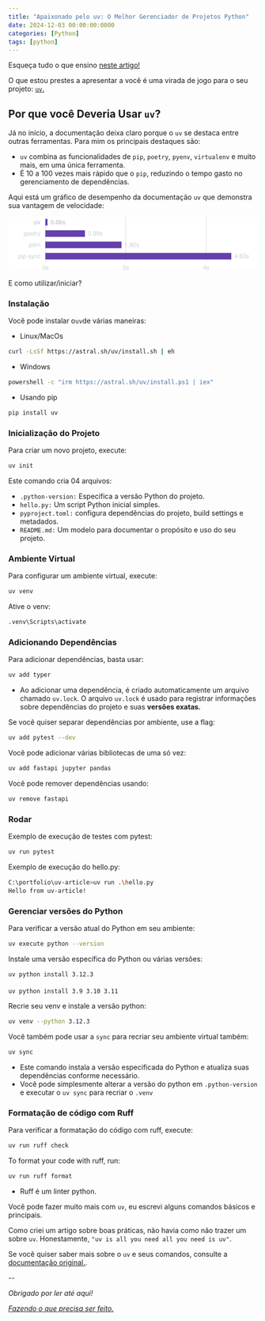 ```yaml
---
title: "Apaixonado pelo uv: O Melhor Gerenciador de Projetos Python"
date: 2024-12-03 00:00:00:0000
categories: [Python]
tags: [python]
---
```


Esqueça tudo o que ensino [neste artigo!](https://lorenzouriel.github.io/posts/iniciando-um-projeto-python/)

O que estou prestes a apresentar a você é uma virada de jogo para o seu projeto: [`uv`.](https://www.youtube.com/watch?v=gwizAUNvUD0)

## Por que você Deveria Usar `uv`?
Já no início, a documentação deixa claro porque o `uv` se destaca entre outras ferramentas. Para mim os principais destaques são:
- `uv` combina as funcionalidades de `pip`, `poetry`, `pyenv`, `virtualenv` e muito mais, em uma única ferramenta.
- É 10 a 100 vezes mais rápido que o `pip`, reduzindo o tempo gasto no gerenciamento de dependências.

Aqui está um gráfico de desempenho da documentação `uv` que demonstra sua vantagem de velocidade:

![uv-performance](/assets/images/2024-12-03-apaixone-se-pelo-uv/uv-performance.svg)

E como utilizar/iniciar?

### Instalação
Você pode instalar o`uv`de várias maneiras:

- Linux/MacOs

```bash
curl -LsSf https://astral.sh/uv/install.sh | eh
```

- Windows

```bash
powershell -c "irm https://astral.sh/uv/install.ps1 | iex"
```

- Usando pip

```bash
pip install uv
```

### Inicialização do Projeto
Para criar um novo projeto, execute:

```bash
uv init
```

Este comando cria 04 arquivos:
- `.python-version:` Especifica a versão Python do projeto.
- `hello.py:` Um script Python inicial simples.
- `pyproject.toml:` configura dependências do projeto, build settings e metadados.
- `README.md:` Um modelo para documentar o propósito e uso do seu projeto.

### Ambiente Virtual
Para configurar um ambiente virtual, execute:

```bash
uv venv
```

Ative o venv:

```bash
.venv\Scripts\activate
```

### Adicionando Dependências
Para adicionar dependências, basta usar:

```bash
uv add typer
```

- Ao adicionar uma dependência, é criado automaticamente um arquivo chamado `uv.lock`. O arquivo `uv.lock` é usado para registrar informações sobre dependências do projeto e suas **versões exatas.**

Se você quiser separar dependências por ambiente, use a flag:

```bash
uv add pytest --dev
```

Você pode adicionar várias bibliotecas de uma só vez:

```bash
uv add fastapi jupyter pandas
```

Você pode remover dependências usando:

```bash
uv remove fastapi
```

### Rodar
Exemplo de execução de testes com pytest:

```bash
uv run pytest
```

Exemplo de execução do hello.py:

```bash
C:\portfolio\uv-article>uv run .\hello.py      
Hello from uv-article!
```

### Gerenciar versões do Python
Para verificar a versão atual do Python em seu ambiente:

```bash
uv execute python --version
```

Instale uma versão específica do Python ou várias versões:

```bash
uv python install 3.12.3

uv python install 3.9 3.10 3.11
```

Recrie seu venv e instale a versão python:

```bash
uv venv --python 3.12.3
```

Você também pode usar a `sync` para recriar seu ambiente virtual também:

```bash
uv sync
```

- Este comando instala a versão especificada do Python e atualiza suas dependências conforme necessário.
- Você pode simplesmente alterar a versão do python em `.python-version` e executar o `uv sync` para recriar o `.venv`


### Formatação de código com Ruff
Para verificar a formatação do código com ruff, execute:

```bash
uv run ruff check
```

To format your code with ruff, run:

```bash
uv run ruff format
```

- Ruff é um linter python.

Você pode fazer muito mais com `uv`, eu escrevi alguns comandos básicos e principais.

Como criei um artigo sobre boas práticas, não havia como não trazer um sobre `uv`. Honestamente, `"uv is all you need all you need is uv"`.

Se você quiser saber mais sobre o `uv` e seus comandos, consulte a [documentação original.](https://medium.com/r?url=https%3A%2F%2Fdocs.astral.sh%2Fuv%2Freference%2Fcli%2F).

--

*Obrigado por ler até aqui!*

[*Fazendo o que precisa ser feito.*](https://linktr.ee/lorenzo_uriel)
